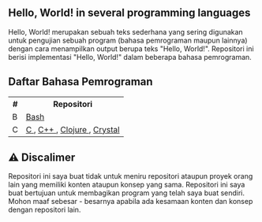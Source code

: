 ## Hello, World! in several programming languages

Hello, World! merupakan sebuah teks sederhana yang sering digunakan untuk pengujian sebuah program (bahasa pemrograman maupun lainnya) dengan cara menampilkan output berupa teks "Hello, World!". Repositori ini berisi implementasi "Hello, World!" dalam beberapa bahasa pemrograman.

## Daftar Bahasa Pemrograman


<table>
  <tr>
    <th>#</th>
    <th>Repositori</th>
  </tr>
  <tr>
    <td>B</td>
    <td>
      <a href="https://github.com/codewithfahmi/hello-world-in-several-programming-languages/tree/main/bash">
        Bash
      </a>
    </td>
  </tr>
  <tr>
    <td>C</td>
    <td>
      <a href="https://github.com/codewithfahmi/hello-world-in-several-programming-languages/tree/main/c">
        C
      </a>, 
      <a href="https://github.com/codewithfahmi/hello-world-in-several-programming-languages/tree/main/c%2B%2B">
        C++
      </a>, 
      <a href="https://github.com/codewithfahmi/hello-world-in-several-programming-languages/tree/main/clojure">
        Clojure
      </a>, 
      <a href="https://github.com/codewithfahmi/hello-world-in-several-programming-languages/tree/main/crystal">
        Crystal
      </a>
    </td>
</table>

## ⚠️ Discalimer

Repositori ini saya buat tidak untuk meniru repositori ataupun proyek orang lain yang memiliki konten ataupun konsep yang sama. Repositori ini saya buat bertujuan untuk membagikan program yang telah saya buat sendiri. Mohon maaf sebesar - besarnya apabila ada kesamaan konten dan konsep dengan repositori lain.
